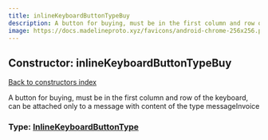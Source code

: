 ```yaml
---
title: inlineKeyboardButtonTypeBuy
description: A button for buying, must be in the first column and row of the keyboard, can be attached only to a message with content of the type messageInvoice
image: https://docs.madelineproto.xyz/favicons/android-chrome-256x256.png
---
```

## Constructor: inlineKeyboardButtonTypeBuy  
[Back to constructors index](index.md)



A button for buying, must be in the first column and row of the keyboard, can be attached only to a message with content of the type messageInvoice




### Type: [InlineKeyboardButtonType](../types/InlineKeyboardButtonType.md)


